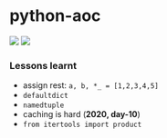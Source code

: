 # python-aoc

![](https://img.shields.io/badge/stars%20⭐-12-yellow)
![](https://img.shields.io/badge/days%20completed-6-blue)

### Lessons learnt

* assign rest: `a, b, *_ = [1,2,3,4,5]` 
* `defaultdict`
* `namedtuple`
* caching is hard (**2020, day-10**)
* `from itertools import product`
